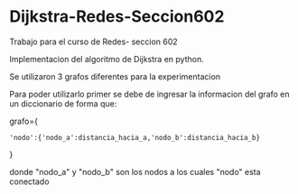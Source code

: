 # Dijkstra-Redes-Seccion602
 Trabajo para el curso de Redes- seccion 602
 
 Implementacion del algoritmo de Dijkstra en python.
 
 Se utilizaron 3 grafos diferentes para la experimentacion

Para poder utilizarlo primer se debe de ingresar la informacion del grafo en un diccionario
de forma que:

grafo={

    'nodo':{'nodo_a':distancia_hacia_a,'nodo_b':distancia_hacia_b} 

}
 
 donde "nodo_a" y "nodo_b" son los nodos a los cuales "nodo" esta conectado
